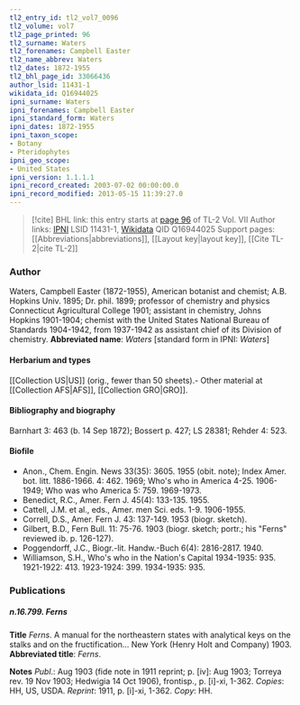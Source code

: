 ```yaml
---
tl2_entry_id: tl2_vol7_0096
tl2_volume: vol7
tl2_page_printed: 96
tl2_surname: Waters
tl2_forenames: Campbell Easter
tl2_name_abbrev: Waters
tl2_dates: 1872-1955
tl2_bhl_page_id: 33066436
author_lsid: 11431-1
wikidata_id: Q16944025
ipni_surname: Waters
ipni_forenames: Campbell Easter
ipni_standard_form: Waters
ipni_dates: 1872-1955
ipni_taxon_scope: 
- Botany
- Pteridophytes
ipni_geo_scope: 
- United States
ipni_version: 1.1.1.1
ipni_record_created: 2003-07-02 00:00:00.0
ipni_record_modified: 2013-05-15 11:39:27.0
---
```


> [!cite] BHL link: this entry starts at [page 96](https://www.biodiversitylibrary.org/page/33066436) of TL-2 Vol. VII
> Author links: [IPNI](https://www.ipni.org/a/11431-1) LSID 11431-1, [Wikidata](https://www.wikidata.org/wiki/Q16944025) QID Q16944025
> Support pages: [[Abbreviations|abbreviations]], [[Layout key|layout key]], [[Cite TL-2|cite TL-2]]

### Author

Waters, Campbell Easter (1872-1955), American botanist and chemist; A.B. Hopkins Univ. 1895; Dr. phil. 1899; professor of chemistry and physics Connecticut Agricultural College 1901; assistant in chemistry, Johns Hopkins 1901-1904; chemist with the United States National Bureau of Standards 1904-1942, from 1937-1942 as assistant chief of its Division of chemistry. 
**Abbreviated name**: *Waters* \[standard form in IPNI: *Waters*\]

#### Herbarium and types

[[Collection US|US]] (orig., fewer than 50 sheets).- Other material at [[Collection AFS|AFS]], [[Collection GRO|GRO]].

#### Bibliography and biography

Barnhart 3: 463 (b. 14 Sep 1872); Bossert p. 427; LS 28381; Rehder 4: 523.

#### Biofile

- Anon., Chem. Engin. News 33(35): 3605. 1955 (obit. note); Index Amer. bot. litt. 1886-1966. 4: 462. 1969; Who's who in America 4-25. 1906-1949; Who was who America 5: 759. 1969-1973.
- Benedict, R.C., Amer. Fern J. 45(4): 133-135. 1955.
- Cattell, J.M. et al., eds., Amer. men Sci. eds. 1-9. 1906-1955.
- Correll, D.S., Amer. Fern J. 43: 137-149. 1953 (biogr. sketch).
- Gilbert, B.D., Fern Bull. 11: 75-76. 1903 (biogr. sketch; portr.; his "Ferns" reviewed ib. p. 126-127).
- Poggendorff, J.C., Biogr.-lit. Handw.-Buch 6(4): 2816-2817. 1940.
- Williamson, S.H., Who's who in the Nation's Capital 1934-1935: 935. 1921-1922: 413. 1923-1924: 399. 1934-1935: 935.

### Publications

##### n.16.799. Ferns

**Title**
*Ferns*. A manual for the northeastern states with analytical keys on the stalks and on the fructification... New York (Henry Holt and Company) 1903.
**Abbreviated title**: *Ferns*.

**Notes**
*Publ*.: Aug 1903 (fide note in 1911 reprint; p. \[iv\]: Aug 1903; Torreya rev. 19 Nov 1903; Hedwigia 14 Oct 1906), frontisp., p. \[i\]-xi, 1-362. *Copies*: HH, US, USDA.
*Reprint*: 1911, p. \[i\]-xi, 1-362. *Copy*: HH.

